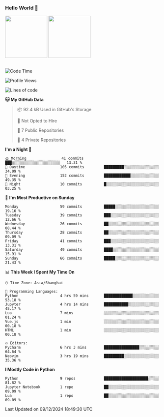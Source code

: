 ### Hello World 👋
<img align="" height="137px" src="https://github-readme-stats.vercel.app/api?username=myhMARS&hide_title=true&hide_border=true&show_icons=trueline_height=21&text_color=000&icon_color=000&bg_color=0,ea6161,ffc64d,fffc4d,52fa5a&theme=graywhite" /> </div>
<img align="" height="137px" src="https://github-readme-stats-git-masterrstaa-rickstaa.vercel.app/api/top-langs/?username=myhMARS&hide_title=true&hide_border=true&layout=compact&langs_count=6&text_color=000&icon_color=fff&bg_color=0,52fa5a,4dfcff,c64dff&theme=graywhite" /><br><br>

<!--START_SECTION:waka-->
![Code Time](http://img.shields.io/badge/Code%20Time-387%20hrs%2040%20mins-blue)

![Profile Views](http://img.shields.io/badge/Profile%20Views-0-blue)

![Lines of code](https://img.shields.io/badge/From%20Hello%20World%20I%27ve%20Written-226.2%20thousand%20lines%20of%20code-blue)

**🐱 My GitHub Data** 

> 📦 92.4 kB Used in GitHub's Storage 
 > 
> 🚫 Not Opted to Hire
 > 
> 📜 7 Public Repositories 
 > 
> 🔑 4 Private Repositories 
 > 
**I'm a Night 🦉** 

```text
🌞 Morning                41 commits          ███░░░░░░░░░░░░░░░░░░░░░░   13.31 % 
🌆 Daytime                105 commits         █████████░░░░░░░░░░░░░░░░   34.09 % 
🌃 Evening                152 commits         ████████████░░░░░░░░░░░░░   49.35 % 
🌙 Night                  10 commits          █░░░░░░░░░░░░░░░░░░░░░░░░   03.25 % 
```
📅 **I'm Most Productive on Sunday** 

```text
Monday                   59 commits          █████░░░░░░░░░░░░░░░░░░░░   19.16 % 
Tuesday                  39 commits          ███░░░░░░░░░░░░░░░░░░░░░░   12.66 % 
Wednesday                26 commits          ██░░░░░░░░░░░░░░░░░░░░░░░   08.44 % 
Thursday                 28 commits          ██░░░░░░░░░░░░░░░░░░░░░░░   09.09 % 
Friday                   41 commits          ███░░░░░░░░░░░░░░░░░░░░░░   13.31 % 
Saturday                 49 commits          ████░░░░░░░░░░░░░░░░░░░░░   15.91 % 
Sunday                   66 commits          █████░░░░░░░░░░░░░░░░░░░░   21.43 % 
```


📊 **This Week I Spent My Time On** 

```text
🕑︎ Time Zone: Asia/Shanghai

💬 Programming Languages: 
Python                   4 hrs 59 mins       █████████████░░░░░░░░░░░░   53.18 % 
Jupyter                  4 hrs 14 mins       ███████████░░░░░░░░░░░░░░   45.17 % 
Lua                      7 mins              ░░░░░░░░░░░░░░░░░░░░░░░░░   01.24 % 
Vue.js                   1 min               ░░░░░░░░░░░░░░░░░░░░░░░░░   00.18 % 
HTML                     1 min               ░░░░░░░░░░░░░░░░░░░░░░░░░   00.18 % 

🔥 Editors: 
PyCharm                  6 hrs 3 mins        ████████████████░░░░░░░░░   64.64 % 
Neovim                   3 hrs 19 mins       █████████░░░░░░░░░░░░░░░░   35.36 % 
```

**I Mostly Code in Python** 

```text
Python                   9 repos             ████████████████████░░░░░   81.82 % 
Jupyter Notebook         1 repo              ██░░░░░░░░░░░░░░░░░░░░░░░   09.09 % 
Lua                      1 repo              ██░░░░░░░░░░░░░░░░░░░░░░░   09.09 % 
```




 Last Updated on 09/12/2024 18:49:30 UTC
<!--END_SECTION:waka-->

<!--
**myhMARS/myhMARS** is a ✨ _special_ ✨ repository because its `README.md` (this file) appears on your GitHub profile.

Here are some ideas to get you started:

- 🔭 I’m currently working on ...
- 🌱 I’m currently learning ...
- 👯 I’m looking to collaborate on ...
- 🤔 I’m looking for help with ...
- 💬 Ask me about ...
- 📫 How to reach me: ...
- 😄 Pronouns: ...
- ⚡ Fun fact: ...
-->
